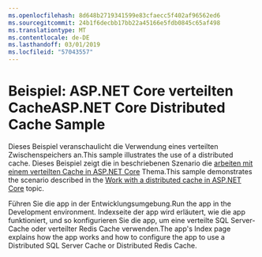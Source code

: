 ```yaml
---
ms.openlocfilehash: 8d648b2719341599e83cfaecc5f402af96562ed6
ms.sourcegitcommit: 24b1f6decbb17bb22a45166e5fdb0845c65af498
ms.translationtype: MT
ms.contentlocale: de-DE
ms.lasthandoff: 03/01/2019
ms.locfileid: "57043557"
---
```

# <a name="aspnet-core-distributed-cache-sample"></a><span data-ttu-id="6f228-101">Beispiel: ASP.NET Core verteilten Cache</span><span class="sxs-lookup"><span data-stu-id="6f228-101">ASP.NET Core Distributed Cache Sample</span></span>

<span data-ttu-id="6f228-102">Dieses Beispiel veranschaulicht die Verwendung eines verteilten Zwischenspeichers an.</span><span class="sxs-lookup"><span data-stu-id="6f228-102">This sample illustrates the use of a distributed cache.</span></span> <span data-ttu-id="6f228-103">Dieses Beispiel zeigt die in beschriebenen Szenario die [arbeiten mit einem verteilten Cache in ASP.NET Core](https://docs.microsoft.com/aspnet/core/performance/caching/distributed) Thema.</span><span class="sxs-lookup"><span data-stu-id="6f228-103">This sample demonstrates the scenario described in the [Work with a distributed cache in ASP.NET Core](https://docs.microsoft.com/aspnet/core/performance/caching/distributed) topic.</span></span>

<span data-ttu-id="6f228-104">Führen Sie die app in der Entwicklungsumgebung.</span><span class="sxs-lookup"><span data-stu-id="6f228-104">Run the app in the Development environment.</span></span> <span data-ttu-id="6f228-105">Indexseite der app wird erläutert, wie die app funktioniert, und so konfigurieren Sie die app, um eine verteilte SQL Server-Cache oder verteilter Redis Cache verwenden.</span><span class="sxs-lookup"><span data-stu-id="6f228-105">The app's Index page explains how the app works and how to configure the app to use a Distributed SQL Server Cache or Distributed Redis Cache.</span></span>
